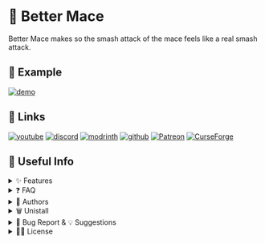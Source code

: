 # 🔨 Better Mace

Better Mace makes so the smash attack of the mace feels like a real smash attack.

## 🎥 Example
[![demo](https://cdn.modrinth.com/data/C36CZGrl/images/7aa66931978cd95db0d5c46c3314564cce4aa483.webp)](https://cdn.modrinth.com/data/C36CZGrl/images/7aa66931978cd95db0d5c46c3314564cce4aa483.webp)

## 🔗 Links
[![youtube](https://img.shields.io/badge/youtube-ff0000?style=for-the-badge&logo=youtube&logoColor=white)](https://www.youtube.com/@EclipseStudiosMC)
[![discord](https://img.shields.io/badge/discord-7289DA?style=for-the-badge&logo=discord&logoColor=white)](https://discord.gg/4pYjW9btNc)
[![modrinth](https://img.shields.io/badge/modrinth-5AD770?style=for-the-badge&logo=modrinth&logoColor=white)](https://modrinth.com/organization/eclipse-studios)
[![github](https://img.shields.io/badge/github-000000?style=for-the-badge&logo=github&logoColor=white)](https://github.com/EclipseStudiosMC)
[![Patreon](https://img.shields.io/badge/Patreon-f96854?style=for-the-badge&logo=patreon&logoColor=white)](https://www.patreon.com/EclipseStudios447)
[![CurseForge](https://img.shields.io/badge/Curseforge-0D0D0D?style=for-the-badge&logo=curseforge&logoColor=white)](https://www.curseforge.com/members/elgeroingles/projects)

## 📝 Useful Info

<details>
  <summary>
    ✨ Features
  </summary>
  <p>
    
This datapack creates a wave around the enemy you hurt when performing a smash attack, it doesn't apply more damage or something like that.

  </p>
</details>

<details>
  <summary>
    ❓ FAQ
  </summary>
  <p>

#### Q: Why can I go through the ground?

A: Well, in an ideal world you wouldn't be able to. I wanted this datapack to be as efficient as possible and if I wanted to make so you couldn't go through the ground I would need to simulate gravity using block displays and that will be less efficient and more time consuming. I know this sounds lame as this is a "bug", but don't worry, I will come back and "fix" it someday, but for now I'm working on more important projects that deserve most of my time and this datapack was ment to be a quick side project, nothing too complex, so we will need to wait a bit until I update it. It will happen, but not now.
    
#### Q: Does it have multiplayer compatibility?

A: Yes it does.

#### Q: Does this datapack work on older/newer versions?

A: This datapack doens't work on older versions than 1.21 (simply because the mace wasn't added yet). If for whatever reason you want to use it in a newer version and the official update hasn't happened just download the lastest version and change inside the `pack.mcmeta` of the datapack the "[pack_format](https://minecraft.wiki/w/Pack_format)" value to the desired one (it may not work or at least not as intended).

#### Q: Can I modify the datapack and redistribute it?

A: Yes you can, but only if you say who the original creator is ([Eclipse Studios](https://discord.gg/X2NTE7hkq8)) and if you link the [original Modrinth page](https://modrinth.com/datapack/mace) somewhere noticeable in the project.

#### Q: Are you guys going to make more datapacks?

A: Of course! This datapack is a side project I made while making another massive datapack. For more updates about it join [our discord server](https://discord.gg/X2NTE7hkq8)!.

#### Q: Is this datapack compatible with other datapacks?

A: Yes it is. This datapack follows the [Smithed](https://wiki.smithed.dev/conventions/) conventions to ensure datapack compatibility.

  </p>
</details>

<details>
  <summary>
    🙋 Authors
  </summary>
  <p>
    
- Team: [Eclipse Studios](https://discord.gg/X2NTE7hkq8)
    - Main dev: [@ElGeroIngles](https://modrinth.com/user/ElGeroIngles)

  </p>
</details>

<details>
  <summary>
    🗑️ Unistall
  </summary>
  <p>
    
To unistall the datapack run `/function mace:unistall` before removing it from the datapacks folder, that will remove all scoreboards and more stuff that the datapack uses.

  </p>
</details>

<details>
  <summary>
    🐛 Bug Report & 💡 Suggestions
  </summary>
  <p>
    
If you have found any bugs or have any suggestion, please reach out to us at [our discord server](https://discord.gg/X2NTE7hkq8).

  </p>
</details>

<details>
  <summary>
    🧑‍⚖️ License
  </summary>
  <p>
    
[Apache License 2.0](https://choosealicense.com/licenses/apache-2.0/)

  </p>
</details>
